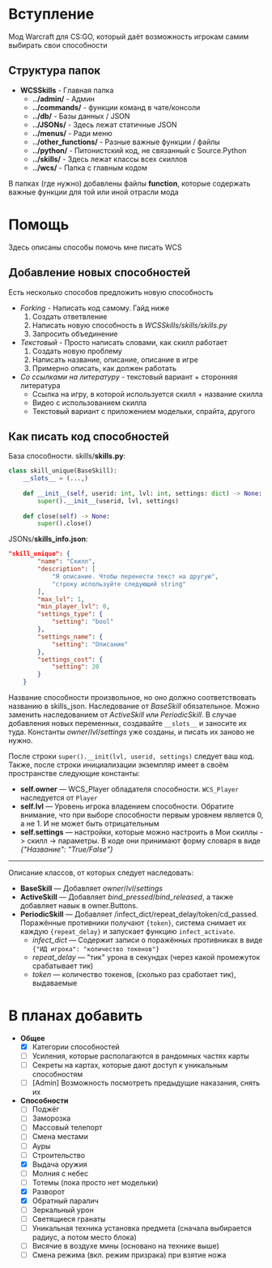 # Вступление
Мод Warcraft для CS:GO, который даёт возможность игрокам самим выбирать свои способности

## Структура папок
* __WCSSkills__ - Главная папка
    * __../admin/__ - Админ
    * __../commands/__ - функции команд в чате/консоли
    * __../db/__ - Базы данных / JSON
    * __../JSONs/__ - Здесь лежат статичные JSON
    * __../menus/__ - Ради меню
    * __../other_functions/__ - Разные важные функции / файлы
    * __../python/__ - Питонистский код, не связанный с Source.Python
    * __../skills/__ - Здесь лежат классы всех скиллов
    * __../wcs/__ - Папка с главным кодом

В папках (где нужно) добавлены файлы **function**, которые содержать важные функции для той или иной отрасли мода

# Помощь
Здесь описаны способы помочь мне писать WCS

## Добавление новых способностей
Есть несколько способов предложить новую способность
* _Forking_ - Написать код самому. Гайд ниже
    1. Создать ответвление
    2. Написать новую способность в _WCSSkills/skills/skills.py_
    3. Запросить объединение
* _Текстовый_ - Просто написать словами, как скилл работает
    1. Создать новую проблему
    2. Написать название, описание, описание в игре
    3. Примерно описать, как должен работать
* _Со ссылками на литературу_ - текстовый вариант + сторонняя литература
    * Ссылка на игру, в которой используется скилл + название скилла
    * Видео с использованием скилла
    * Текстовый вариант с приложением модельки, спрайта, другого

## Как писать код способностей
База способности.
skills/**skills.py**:
``` python
class skill_unique(BaseSkill):
    __slots__ = (...,)
  
    def __init__(self, userid: int, lvl: int, settings: dict) -> None:
        super().__init__(userid, lvl, settings)
    
    def close(self) -> None:
        super().close()
```
JSONs/**skills_info.json**:
``` JSON
"skill_unique": {
        "name": "Скилл",
        "description": [
            "Я описание. Чтобы перенести текст на другую",
            "строку используйте следующий string"
        ],
        "max_lvl": 1,
        "min_player_lvl": 0,
        "settings_type": {
            "setting": "bool"
        },
        "settings_name": {
            "setting": "Описание"
        },
        "settings_cost": {
            "setting": 20
        }
    }
```

Название способности произвольное, но оно должно соответствовать названию в skills_json.
Наследование от _BaseSkill_ обязательное.
Можно заменить наследованием от _ActiveSkill_ или _PeriodicSkill_.
В случае добавления новых переменных, создавайте `__slots__` и заносите их туда.
Константы _owner_/_lvl_/_settings_ уже
созданы, и писать их заново не нужно.

После строки `super().__init(lvl, userid, settings)` следует ваш код.
Также, после строки инициализации экземпляр имеет в своём пространстве следующие константы:
* **self.owner** — WCS_Player обладателя способности. `WCS_Player` наследуется от `Player`
* **self.lvl** — Уровень игрока владением способности. Обратите внимание, 
что при выборе способности первым уровнем является 0, а не 1. И не может быть отрицательным
* **self.settings** — настройки, которые можно настроить в Мои скиллы -> скилл -> параметры.
В коде они принимают форму словаря в виде _{"Название": "True/False"}_
____
Описание классов, от которых следует наследовать:
* **BaseSkill** — Добавляет _owner_/_lvl_/_settings_
* **ActiveSkill** — Добавляет _bind_pressed_/_bind_released_, 
а также добавляет навык в owner.Buttons.
* **PeriodicSkill** — Добавляет /infect_dict/repeat_delay/token/cd_passed. 
Поражённые противники получают `{token}`, система снимает их каждую `{repeat_delay}` и
запускает функцию `infect_activate`.
  * _infect_dict_ — Содержит записи о поражённых противниках в виде 
`{"ИД игрока": "количество токенов"}`
  * _repeat_delay_ — "тик" урона в секундах (через какой промежуток срабатывает тик)
  * _token_ — количество токенов, (сколько раз сработает тик), выдаваемые

# В планах добавить
* **Общее**
  - [X] Категории способностей
  - [ ] Усиления, которые располагаются в рандомных частях карты
  - [ ] Секреты на картах, которые дают доступ к уникальным способностям
  - [ ] [Admin] Возможность посмотреть предыдущие наказания, снять их
* **Способности**
  - [ ] Поджёг
  - [ ] Заморозка
  - [ ] Массовый телепорт
  - [ ] Смена местами
  - [ ] Ауры
  - [ ] Строительство
  - [X] Выдача оружия
  - [ ] Молния с небес
  - [ ] Тотемы (пока просто нет модельки)
  - [X] Разворот
  - [X] Обратный паралич
  - [ ] Зеркальный урон
  - [ ] Светящиеся гранаты
  - [ ] Уникальная техника установка предмета (сначала выбирается радиус, а потом место блока)
  - [ ] Висячие в воздухе мины (основано на технике выше)
  - [ ] Смена режима (вкл. режим призрака) при взятие ножа
